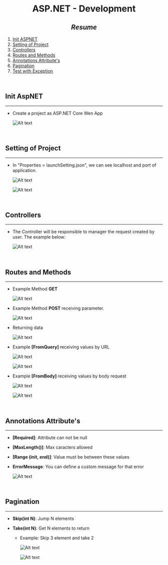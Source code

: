 <h1 align="center" id="installEntityFramework"> ASP.NET - Development </h1>

<h2 id="files" align="center"> <i> Resume </i></h2>

<ol>
<li><a href="#init"> Init ASPNET </a></li>
<li><a href="#setting"> Setting of Project </a></li>
<li><a href="#controller"> Controllers </a></li>
<li><a href="#routes"> Routes and Methods </a></li>
<li><a href="#annotationAttributes"> Annotations Attribute's </a></li>
<li><a href="#pagination"> Pagination </a></li>
<li><a href="#exception"> Test with Exception </a></li>
</ol>

</br>
<h2 id="testUnit"> Init AspNET </h2>
<hr>

- <p> Create a project as ASP.NET Core Wen App </p>
        
    ![Alt text](image.png)

</p> 

</br>
<h2 id="setting"> Setting of Project </h2>
<hr>

- <p> In "Properties > launchSetting.json", we can see localhost and port of application. </p>

    ![Alt text](image-1.png)

    ![Alt text](image-2.png)

</br>
<h2 id="controller"> Controllers </h2>
<hr>

- <p> The Controller will be responsible to manager the request created by user. The example below: </p>

    ![Alt text](image-4.png)


</br>
<h2 id="routes"> Routes and Methods </h2>
<hr>

- <p> Example Method <b> GET </b> </p>

    ![Alt text](image-5.png)

- <p> Example Method <b> POST </b> receiving parameter. </p>

    ![Alt text](image-6.png)

- <p> Returning data </p>

    ![Alt text](image-8.png)

- <p> Example <b> [FromQuery] </b> receiving values by URL

    ![Alt text](image-9.png)

    ![Alt text](image-10.png)
    
- <p> Example <b> [FromBody] </b> receiving values by body request

    ![Alt text](image-11.png)
    
    ![Alt text](image-13.png)


</br>
<h2 id="annotationAttributes"> Annotations Attribute's </h2>
<hr>

- <p> <b> [Required]</b>: Attribute can not be null</p>
- <p> <b> [MaxLength()]</b>: Max caracters allowed</p>
- <p> <b> [Range (init, end)]</b>: Value must be between these values </p>
- <p> <b> ErrorMessage</b>: You can define a custom message for that error</p>

    ![Alt text](image-7.png)


</br>
<h2 id="pagination"> Pagination </h2>
<hr>

- <p> <b> Skip(int N)</b>: Jump N elements
- <p> <b> Take(int N)</b>: Get N elements to return

  -   Example: Skip 3 element and take 2


        ![Alt text](image-14.png)

        ![Alt text](image-15.png)